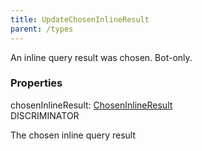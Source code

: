 ```yaml
---
title: UpdateChosenInlineResult
parent: /types
---
```


An inline query result was chosen. Bot-only.

### Properties

<div class="flex flex-col gap-3"><div><div class="flex gap-2"><div class="font-mono p" id="p_chosenInlineResult" data-anchor><span class="font-bold">chosenInlineResult</span><span class="opacity-50">:</span> <a href="/gh/types/choseninlineresult"  >ChosenInlineResult</a></div><div class="flex items-center"><div class="bg-dbt px-1.5 rounded-md select-none text-fgt text-[10px]">DISCRIMINATOR</div></div></div><div class="pl-3"><div class="no-margin">

The chosen inline query result

</div></div></div></div>

